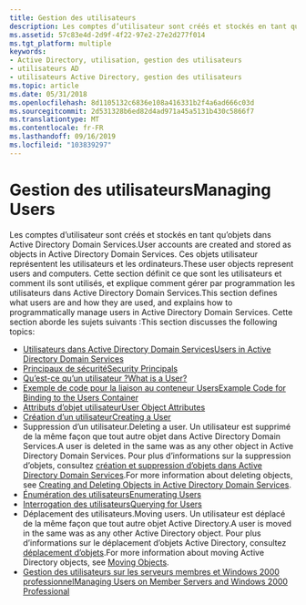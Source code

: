 ```yaml
---
title: Gestion des utilisateurs
description: Les comptes d’utilisateur sont créés et stockés en tant qu’objets dans Active Directory Domain Services.
ms.assetid: 57c83e4d-2d9f-4f22-97e2-27e2d277f014
ms.tgt_platform: multiple
keywords:
- Active Directory, utilisation, gestion des utilisateurs
- utilisateurs AD
- utilisateurs Active Directory, gestion des utilisateurs
ms.topic: article
ms.date: 05/31/2018
ms.openlocfilehash: 8d1105132c6836e108a416331b2f4a6ad666c03d
ms.sourcegitcommit: 2d531328b6ed82d4ad971a45a5131b430c5866f7
ms.translationtype: MT
ms.contentlocale: fr-FR
ms.lasthandoff: 09/16/2019
ms.locfileid: "103839297"
---
```

# <a name="managing-users"></a><span data-ttu-id="7357d-106">Gestion des utilisateurs</span><span class="sxs-lookup"><span data-stu-id="7357d-106">Managing Users</span></span>

<span data-ttu-id="7357d-107">Les comptes d’utilisateur sont créés et stockés en tant qu’objets dans Active Directory Domain Services.</span><span class="sxs-lookup"><span data-stu-id="7357d-107">User accounts are created and stored as objects in Active Directory Domain Services.</span></span> <span data-ttu-id="7357d-108">Ces objets utilisateur représentent les utilisateurs et les ordinateurs.</span><span class="sxs-lookup"><span data-stu-id="7357d-108">These user objects represent users and computers.</span></span> <span data-ttu-id="7357d-109">Cette section définit ce que sont les utilisateurs et comment ils sont utilisés, et explique comment gérer par programmation les utilisateurs dans Active Directory Domain Services.</span><span class="sxs-lookup"><span data-stu-id="7357d-109">This section defines what users are and how they are used, and explains how to programmatically manage users in Active Directory Domain Services.</span></span> <span data-ttu-id="7357d-110">Cette section aborde les sujets suivants :</span><span class="sxs-lookup"><span data-stu-id="7357d-110">This section discusses the following topics:</span></span>

-   [<span data-ttu-id="7357d-111">Utilisateurs dans Active Directory Domain Services</span><span class="sxs-lookup"><span data-stu-id="7357d-111">Users in Active Directory Domain Services</span></span>](users-in-active-directory-domain-services.md)
-   [<span data-ttu-id="7357d-112">Principaux de sécurité</span><span class="sxs-lookup"><span data-stu-id="7357d-112">Security Principals</span></span>](security-principals.md)
-   [<span data-ttu-id="7357d-113">Qu’est-ce qu’un utilisateur ?</span><span class="sxs-lookup"><span data-stu-id="7357d-113">What is a User?</span></span>](what-is-a-user.md)
-   [<span data-ttu-id="7357d-114">Exemple de code pour la liaison au conteneur Users</span><span class="sxs-lookup"><span data-stu-id="7357d-114">Example Code for Binding to the Users Container</span></span>](example-code-for-binding-to-the-users-container.md)
-   [<span data-ttu-id="7357d-115">Attributs d’objet utilisateur</span><span class="sxs-lookup"><span data-stu-id="7357d-115">User Object Attributes</span></span>](user-object-attributes.md)
-   [<span data-ttu-id="7357d-116">Création d’un utilisateur</span><span class="sxs-lookup"><span data-stu-id="7357d-116">Creating a User</span></span>](creating-a-user.md)
-   <span data-ttu-id="7357d-117">Suppression d’un utilisateur.</span><span class="sxs-lookup"><span data-stu-id="7357d-117">Deleting a user.</span></span> <span data-ttu-id="7357d-118">Un utilisateur est supprimé de la même façon que tout autre objet dans Active Directory Domain Services.</span><span class="sxs-lookup"><span data-stu-id="7357d-118">A user is deleted in the same was as any other object in Active Directory Domain Services.</span></span> <span data-ttu-id="7357d-119">Pour plus d’informations sur la suppression d’objets, consultez [création et suppression d’objets dans Active Directory Domain Services](creating-and-deleting-objects-in-active-directory-domain-services.md).</span><span class="sxs-lookup"><span data-stu-id="7357d-119">For more information about deleting objects, see [Creating and Deleting Objects in Active Directory Domain Services](creating-and-deleting-objects-in-active-directory-domain-services.md).</span></span>
-   [<span data-ttu-id="7357d-120">Énumération des utilisateurs</span><span class="sxs-lookup"><span data-stu-id="7357d-120">Enumerating Users</span></span>](enumerating-users.md)
-   [<span data-ttu-id="7357d-121">Interrogation des utilisateurs</span><span class="sxs-lookup"><span data-stu-id="7357d-121">Querying for Users</span></span>](querying-for-users.md)
-   <span data-ttu-id="7357d-122">Déplacement des utilisateurs.</span><span class="sxs-lookup"><span data-stu-id="7357d-122">Moving users.</span></span> <span data-ttu-id="7357d-123">Un utilisateur est déplacé de la même façon que tout autre objet Active Directory.</span><span class="sxs-lookup"><span data-stu-id="7357d-123">A user is moved in the same was as any other Active Directory object.</span></span> <span data-ttu-id="7357d-124">Pour plus d’informations sur le déplacement d’objets Active Directory, consultez [déplacement d’objets](moving-objects.md).</span><span class="sxs-lookup"><span data-stu-id="7357d-124">For more information about moving Active Directory objects, see [Moving Objects](moving-objects.md).</span></span>
-   [<span data-ttu-id="7357d-125">Gestion des utilisateurs sur les serveurs membres et Windows 2000 professionnel</span><span class="sxs-lookup"><span data-stu-id="7357d-125">Managing Users on Member Servers and Windows 2000 Professional</span></span>](managing-users-on-member-servers-and-windows-2000-professional.md)

 

 




